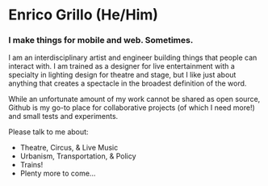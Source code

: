 # Enrico Grillo (He/Him)
### I make things for mobile and web. Sometimes.

I am an interdisciplinary artist and engineer building things that people can interact with. I am trained as a designer for live entertainment with a specialty in lighting design for theatre and stage, but I like just about anything that creates a spectacle in the broadest definition of the word.

While an unfortunate amount of my work cannot be shared as open source, Github is my go-to place for collaborative projects (of which I need more!) and small tests and experiments.

Please talk to me about:
 - Theatre, Circus, & Live Music
 - Urbanism, Transportation, & Policy
 - Trains!
 - Plenty more to come…

<!--
**redbassett/redbassett** is a ✨ _special_ ✨ repository because its `README.md` (this file) appears on your GitHub profile.

Here are some ideas to get you started:

- 🔭 I’m currently working on ...
- 🌱 I’m currently learning ...
- 👯 I’m looking to collaborate on ...
- 🤔 I’m looking for help with ...
- 💬 Ask me about ...
- 📫 How to reach me: ...
- 😄 Pronouns: ...
- ⚡ Fun fact: ...
-->
